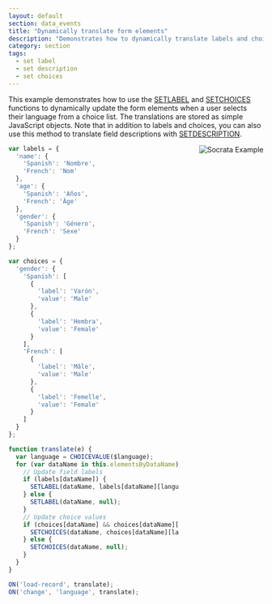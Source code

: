 ```yaml
---
layout: default
section: data_events
title: "Dynamically translate form elements"
description: "Demonstrates how to dynamically translate labels and choice list options to support multiple languages"
category: section
tags:
  - set label
  - set description
  - set choices
---
```


This example demonstrates how to use the [SETLABEL](/data-events/reference/setlabel/) and [SETCHOICES](/data-events/reference/setchoices/) functions to dynamically update the form elements when a user selects their language from a choice list. The translations are stored as simple JavaScript objects. Note that in addition to labels and choices, you can also use this method to translate field descriptions with [SETDESCRIPTION](/data-events/reference/setdescription/).

<img src="../media/form-translation.gif" alt="Socrata Example" style="float: right; margin-left: 40px;" />

```js
var labels = {
  'name': {
    'Spanish': 'Nombre',
    'French': 'Nom'
  },
  'age': {
    'Spanish': 'Años',
    'French': 'Âge'
  },
  'gender': {
    'Spanish': 'Género',
    'French': 'Sexe'
  }
};

var choices = {
  'gender': {
    'Spanish': [
      {
        'label': 'Varón',
        'value': 'Male'
      },
      {
        'label': 'Hembra',
        'value': 'Female'
      }
    ],
    'French': [
      {
        'label': 'Mâle',
        'value': 'Male'
      },
      {
        'label': 'Femelle',
        'value': 'Female'
      }
    ]
  }
};

function translate(e) {
  var language = CHOICEVALUE($language);
  for (var dataName in this.elementsByDataName) {
    // Update field labels
    if (labels[dataName]) {
      SETLABEL(dataName, labels[dataName][language]);
    } else {
      SETLABEL(dataName, null);
    }
    // Update choice values
    if (choices[dataName] && choices[dataName][language]) {
      SETCHOICES(dataName, choices[dataName][language]);
    } else {
      SETCHOICES(dataName, null);
    }
  }
}

ON('load-record', translate);
ON('change', 'language', translate);
```
